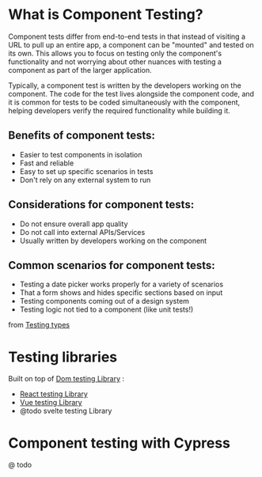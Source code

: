 # What is Component Testing?

Component tests differ from end-to-end tests in that instead of visiting a URL to pull up an entire app, a component can be "mounted" and tested on its own. This allows you to focus on testing only the component's functionality and not worrying about other nuances with testing a component as part of the larger application.

Typically, a component test is written by the developers working on the component. The code for the test lives alongside the component code, and it is common for tests to be coded simultaneously with the component, helping developers verify the required functionality while building it.

## Benefits of component tests:
- Easier to test components in isolation
- Fast and reliable
- Easy to set up specific scenarios in tests
- Don't rely on any external system to run

## Considerations for component tests:
- Do not ensure overall app quality
- Do not call into external APIs/Services
- Usually written by developers working on the component

## Common scenarios for component tests:
- Testing a date picker works properly for a variety of scenarios
- That a form shows and hides specific sections based on input
- Testing components coming out of a design system
- Testing logic not tied to a component (like unit tests!)

from [Testing types](https://docs.cypress.io/guides/core-concepts/testing-types)


# Testing libraries

Built on top of [Dom testing Library](https://testing-library.com/docs/dom-testing-library/intro/) :

- [React testing Library](../testing-react-components-react-testing-library)
- [Vue testing Library](../testing-vue-components-vue-testing-library)
- @todo svelte testing Library

# Component testing with Cypress

@ todo